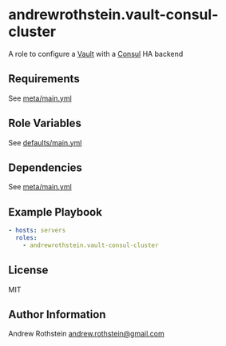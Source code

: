 andrewrothstein.vault-consul-cluster
=========

A role to configure a [Vault](https://www.vaultproject.io/) with a [Consul](https://www.consul.io/) HA backend

Requirements
------------

See [meta/main.yml](meta/main.yml)

Role Variables
--------------

See [defaults/main.yml](defaults/main.yml)

Dependencies
------------

See [meta/main.yml](meta/main.yml)

Example Playbook
----------------

```yml
- hosts: servers
  roles:
    - andrewrothstein.vault-consul-cluster
```

License
-------

MIT

Author Information
------------------

Andrew Rothstein <andrew.rothstein@gmail.com>
